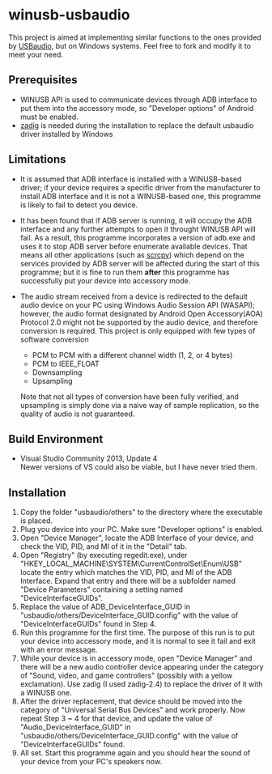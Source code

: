# winusb-usbaudio

This project is aimed at implementing similar functions to the ones provided by [USBaudio](https://github.com/rom1v/usbaudio), but on Windows systems. Feel free to fork and modify it to meet your need.

## Prerequisites

* WINUSB API is used to communicate devices through ADB interface to put them into the accessory mode, so "Developer options" of Android must be enabled.
* [zadig](https://zadig.akeo.ie/) is needed during the installation to replace the default usbaudio driver installed by Windows

## Limitations

* It is assumed that ADB interface is installed with a WINUSB-based driver; if your device requires a specific driver from the manufacturer to install ADB interface and it is not a WINUSB-based one, this programme is likely to fail to detect you device.
* It has been found that if ADB server is running, it will occupy the ADB interface and any further attempts to open it throught WINUSB API will fail. As a result, this programme incorporates a version of adb.exe and uses it to stop ADB server before enumerate available devices. That means all other applications (such as [scrcpy](https://github.com/Genymobile/scrcpy)) which depend on the services provided by ADB server will be affected during the start of this programme; but it is fine to run them **after** this programme has successfully put your device into accessory mode.
* The audio stream received from a device is redirected to the default audio device on your PC using Windows Audio Session API (WASAPI); however, the audio format designated by Android Open Accessory(AOA) Protocol 2.0 might not be supported by the audio device, and therefore conversion is required. This project is only equipped with few types of software conversion

   * PCM to PCM with a different channel width (1, 2, or 4 bytes)
   * PCM to IEEE_FLOAT
   * Downsampling
   * Upsampling
   
   Note that not all types of conversion have been fully verified, and upsampling is simply done via a naive way of sample replication, so the quality of audio is not guaranteed.

## Build Environment

* Visual Studio Community 2013, Update 4 \
Newer versions of VS could also be viable, but I have never tried them.
   
## Installation

1. Copy the folder "usbaudio/others" to the directory where the executable is placed.
1. Plug you device into your PC. Make sure "Developer options" is enabled.
1. Open "Device Manager", locate the ADB Interface of your device, and check the VID, PID, and MI of it in the "Detail" tab.
1. Open "Registry" (by executing regedit.exe), under "HKEY_LOCAL_MACHINE\SYSTEM\CurrentControlSet\Enum\USB" locate the entry which matches the VID, PID, and MI of the ADB Interface. Expand that entry and there will be a subfolder named "Device Parameters" containing a setting named "DeviceInterfaceGUIDs".
1. Replace the value of ADB_DeviceInterface_GUID in "usbaudio/others/DeviceInterface_GUID.config" with the value of "DeviceInterfaceGUIDs" found in Step 4. 
1. Run this programme for the first time. The purpose of this run is to put your device into accessory mode, and it is normal to see it fail and exit with an error message.
1. While your device is in accessory mode, open "Device Manager" and there will be a new audio controller device appearing under the category of "Sound, video, and game controllers" (possibly with a yellow exclamation). Use zadig (I used zadig-2.4) to replace the driver of it with a WINUSB one.
1. After the driver replacement, that device should be moved into the category of "Universal Serial Bus Devices" and work properly. Now repeat Step 3 ~ 4 for that device, and update the value of "Audio_DeviceInterface_GUID" in "usbaudio/others/DeviceInterface_GUID.config" with the value of "DeviceInterfaceGUIDs" found.
1. All set. Start this programme again and you should hear the sound of your device from your PC's speakers now.

   

